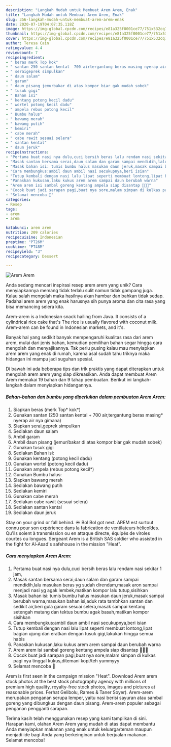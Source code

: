 ```yaml
---
description: "Langkah Mudah untuk Membuat Arem Arem, Enak"
title: "Langkah Mudah untuk Membuat Arem Arem, Enak"
slug: 356-langkah-mudah-untuk-membuat-arem-arem-enak
date: 2020-07-19T04:07:35.118Z
image: https://img-global.cpcdn.com/recipes/e81a325f0001ce77/751x532cq70/arem-arem-foto-resep-utama.jpg
thumbnail: https://img-global.cpcdn.com/recipes/e81a325f0001ce77/751x532cq70/arem-arem-foto-resep-utama.jpg
cover: https://img-global.cpcdn.com/recipes/e81a325f0001ce77/751x532cq70/arem-arem-foto-resep-utama.jpg
author: Teresa Cain
ratingvalue: 4.4
reviewcount: 7
recipeingredient:
- " beras merk Top kok"
- " santan 250 santan kental  700 airtergantung beras masing nyerap air nya gimana"
- " seraigeprek simpulkan"
- " daun salam"
- " garam"
- " daun pisang jemurbakar di atas kompor biar gak mudah sobek"
- " tusuk gigi"
- " Bahan isi"
- " kentang potong kecil dadu"
- " wortel potong kecil dadu"
- " ampela rebus potong kecil"
- " Bumbu halus"
- " bawang merah"
- " bawang putih"
- " kemiri"
- " cabe merah"
- " cabe rawit sesuai selera"
- " santan kental"
- " daun jeruk"
recipeinstructions:
- "Pertama buat nasi nya dulu,cuci bersih beras lalu rendam nasi sekitar 1 jam,"
- "Masak santan bersama serai,daun salam dan garam sampai mendidih,lalu masukan beras yg sudah direndam,masak aron sampai menjadi nasi yg agak lembek,matikan kompor lalu tutup,sisihkan"
- "Masak bahan isi: tumis bumbu halus masukan daun jeruk,masak sampai berubah warna,masukan bahan isi,aduk rata tambhkan santan dan sedikit air,beri gula garam sesuai selera,masak sampai kentang setengah matang dan tektus bumbu agak basah,matikan kompor sisihkan"
- "Cara membungkus:ambil daun ambil nasi secukupnya,beri isian"
- "Tutup kembali dengan nasi lalu lipat seperti membuat lontong,lipat bagian ujung dan eratkan dengan tusuk gigi,lakukan hingga semua habis"
- "Panaskan kukusan,laku kukus arem arem sampai daun berubah warna"
- "Arem arem isi sambal goreng kentang ampela siap disantap 👩‍🍳😍"
- "Cocok buat jadi sarapan pagi,buat nya sore,malam simpan di kulkas pagi nya tinggal kukus,ditemani kopi/teh yummyyy"
- "Selamat mencoba 🤗"
categories:
- Resep
tags:
- arem
- arem

katakunci: arem arem 
nutrition: 209 calories
recipecuisine: Indonesian
preptime: "PT26M"
cooktime: "PT48M"
recipeyield: "3"
recipecategory: Dessert

---
```



![Arem Arem](https://img-global.cpcdn.com/recipes/e81a325f0001ce77/751x532cq70/arem-arem-foto-resep-utama.jpg)

Anda sedang mencari inspirasi resep arem arem yang unik? Cara menyiapkannya memang tidak terlalu sulit namun tidak gampang juga. Kalau salah mengolah maka hasilnya akan hambar dan bahkan tidak sedap. Padahal arem arem yang enak harusnya sih punya aroma dan cita rasa yang bisa memancing selera kita.

Arem-arem is a Indonesian snack hailing from Java. It consists of a cylindrical rice cake that&#39;s The rice is usually flavored with coconut milk. Arem-arem can be found in Indonesian markets, and it&#39;s.

Banyak hal yang sedikit banyak mempengaruhi kualitas rasa dari arem arem, mulai dari jenis bahan, kemudian pemilihan bahan segar hingga cara mengolah dan menyajikannya. Tak perlu pusing kalau mau menyiapkan arem arem yang enak di rumah, karena asal sudah tahu triknya maka hidangan ini mampu jadi suguhan spesial.


Di bawah ini ada beberapa tips dan trik praktis yang dapat diterapkan untuk mengolah arem arem yang siap dikreasikan. Anda dapat membuat Arem Arem memakai 19 bahan dan 9 tahap pembuatan. Berikut ini langkah-langkah dalam menyiapkan hidangannya.

<!--inarticleads1-->

##### Bahan-bahan dan bumbu yang diperlukan dalam pembuatan Arem Arem:

1. Siapkan  beras (merk Top* kok*)
1. Gunakan  santan (250 santan kental + 700 air,tergantung beras masing* nyerap air nya gimana)
1. Siapkan  serai,geprek simpulkan
1. Sediakan  daun salam
1. Ambil  garam
1. Ambil  daun pisang (jemur/bakar di atas kompor biar gak mudah sobek)
1. Gunakan  tusuk gigi
1. Sediakan  Bahan isi:
1. Gunakan  kentang (potong kecil dadu)
1. Gunakan  wortel (potong kecil dadu)
1. Gunakan  ampela (rebus potong kecil*)
1. Gunakan  Bumbu halus:
1. Siapkan  bawang merah
1. Sediakan  bawang putih
1. Sediakan  kemiri
1. Gunakan  cabe merah
1. Sediakan  cabe rawit (sesuai selera)
1. Sediakan  santan kental
1. Sediakan  daun jeruk


Stay on your grind or fall behind. ☀️ Bol Bol got next. AREM est surtout connu pour son expérience dans la fabrication de ventilateurs hélicoïdes. Qu&#39;ils soient à transmission ou en attaque directe, équipés de viroles courtes ou longues. Sergeant Arem is a British SAS soldier who assisted in the fight for Al-Asad&#39;s safehouse in the mission &#34;Heat&#34;. 

<!--inarticleads2-->

##### Cara menyiapkan Arem Arem:

1. Pertama buat nasi nya dulu,cuci bersih beras lalu rendam nasi sekitar 1 jam,
1. Masak santan bersama serai,daun salam dan garam sampai mendidih,lalu masukan beras yg sudah direndam,masak aron sampai menjadi nasi yg agak lembek,matikan kompor lalu tutup,sisihkan
1. Masak bahan isi: tumis bumbu halus masukan daun jeruk,masak sampai berubah warna,masukan bahan isi,aduk rata tambhkan santan dan sedikit air,beri gula garam sesuai selera,masak sampai kentang setengah matang dan tektus bumbu agak basah,matikan kompor sisihkan
1. Cara membungkus:ambil daun ambil nasi secukupnya,beri isian
1. Tutup kembali dengan nasi lalu lipat seperti membuat lontong,lipat bagian ujung dan eratkan dengan tusuk gigi,lakukan hingga semua habis
1. Panaskan kukusan,laku kukus arem arem sampai daun berubah warna
1. Arem arem isi sambal goreng kentang ampela siap disantap 👩‍🍳😍
1. Cocok buat jadi sarapan pagi,buat nya sore,malam simpan di kulkas pagi nya tinggal kukus,ditemani kopi/teh yummyyy
1. Selamat mencoba 🤗


Arem is first seen in the campaign mission &#34;Heat&#34;. Download Arem arem stock photos at the best stock photography agency with millions of premium high quality, royalty-free stock photos, images and pictures at reasonable prices. Ferhat Gelibolu, Rames &amp; Taner Soyer). Arem-arem merupakan penganan serupa lemper, yaitu nasi berisi sayuran atau sambal goreng yang dibungkus dengan daun pisang. Arem-arem populer sebagai penganan pengganti sarapan. 

Terima kasih telah menggunakan resep yang kami tampilkan di sini. Harapan kami, olahan Arem Arem yang mudah di atas dapat membantu Anda menyiapkan makanan yang enak untuk keluarga/teman maupun menjadi ide bagi Anda yang berkeinginan untuk berjualan makanan. Selamat mencoba!
